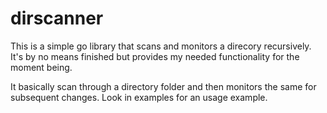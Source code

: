 dirscanner
==========

This is a simple go library that scans and monitors a direcory recursively.
It's by no means finished but provides my needed functionality for the moment
being.

It basically scan through a directory folder and then monitors the same for
subsequent changes. Look in examples for an usage example.
